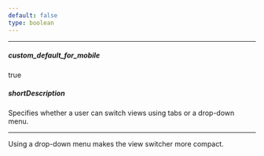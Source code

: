 ```yaml
---
default: false
type: boolean
---
```

---
##### custom_default_for_mobile
true

##### shortDescription
Specifies whether a user can switch views using tabs or a drop-down menu.

---
Using a drop-down menu makes the view switcher more compact.